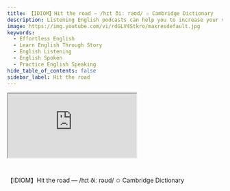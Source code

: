 ```yaml
---
title: 【IDIOM】Hit the road — /hɪt ðiː rəʊd/ ✩ Cambridge Dictionary
description: Listening English podcasts can help you to increase your vocabulary and improve your listening skills.
image: https://img.youtube.com/vi/rdGLV4Stkro/maxresdefault.jpg
keywords:
  - Effortless English
  - Learn English Through Story
  - English Listening
  - English Spoken
  - Practice English Speaking
hide_table_of_contents: false
sidebar_label: Hit the road
---
```


<div class="video-container">
<iframe src="https://www.youtube.com/embed/rdGLV4Stkro?controls=0" title="YouTube video player"></iframe>
<a href="https://www.youtube.com/shorts/rdGLV4Stkro" target="_blank"></a>
</div>

#
【IDIOM】Hit the road — /hɪt ðiː rəʊd/ ✩ Cambridge Dictionary